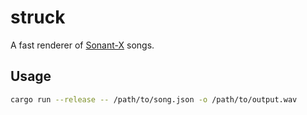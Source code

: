 # struck

A fast renderer of [Sonant-X](https://github.com/nicolas-van/sonant-x) songs.

## Usage

```sh
cargo run --release -- /path/to/song.json -o /path/to/output.wav
```
